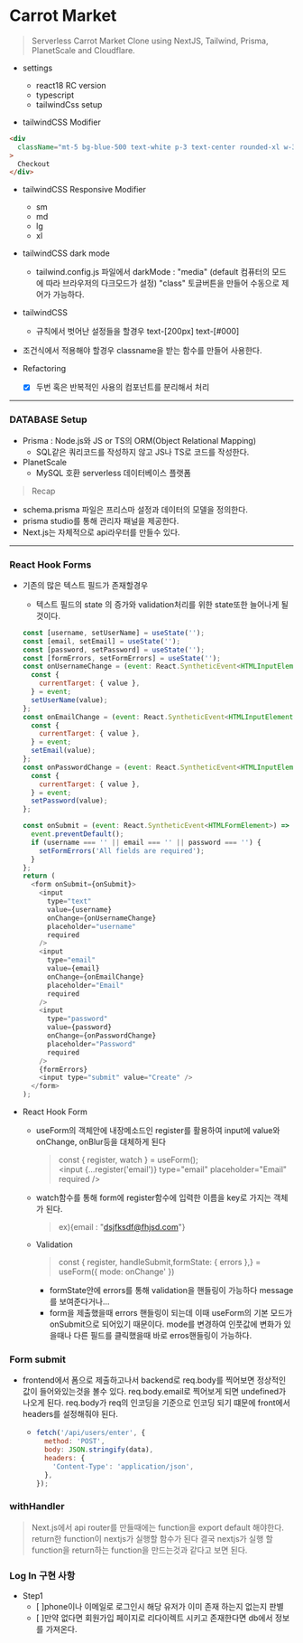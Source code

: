 # Carrot Market

> Serverless Carrot Market Clone using NextJS, Tailwind, Prisma, PlanetScale and Cloudflare.

- settings

  - react18 RC version
  - typescript
  - tailwindCss setup

- tailwindCSS Modifier

```html
<div
  className="mt-5 bg-blue-500 text-white p-3 text-center rounded-xl w-3/4 mx-auto hover:bg-teal-500"
>
  Checkout
</div>
```

- tailwindCSS Responsive Modifier
  - sm
  - md
  - lg
  - xl
- tailwindCSS dark mode
  - tailwind.config.js 파일에서 darkMode : "media" (default 컴퓨터의 모드에 따라 브라우저의 다크모드가 설정) "class" 토글버튼을 만들어 수동으로 제어가 가능하다.
- tailwindCSS

  - 규칙에서 벗어난 설정들을 할경우 text-[200px] text-[#000]

- 조건식에서 적용해야 할경우 classname을 받는 함수를 만들어 사용한다.

- Refactoring
  - [x] 두번 혹은 반복적인 사용의 컴포넌트를 분리해서 처리

---

### DATABASE Setup

- Prisma : Node.js와 JS or TS의 ORM(Object Relational Mapping)
  - SQL같은 쿼리코드를 작성하지 않고 JS나 TS로 코드를 작성한다.
- PlanetScale
  - MySQL 호환 serverless 데이터베이스 플랫폼

> Recap

- schema.prisma 파일은 프리스마 설정과 데이터의 모델을 정의한다.
- prisma studio를 통해 관리자 패널을 제공한다.
- Next.js는 자체적으로 api라우터를 만들수 있다.

---

### React Hook Forms

- 기존의 많은 텍스트 필드가 존재할경우

  - 텍스트 필드의 state 의 증가와 validation처리를 위한 state또한 늘어나게 될것이다.

  ```js
  const [username, setUserName] = useState('');
  const [email, setEmail] = useState('');
  const [password, setPassword] = useState('');
  const [formErrors, setFormErrors] = useState('');
  const onUsernameChange = (event: React.SyntheticEvent<HTMLInputElement>) => {
    const {
      currentTarget: { value },
    } = event;
    setUserName(value);
  };
  const onEmailChange = (event: React.SyntheticEvent<HTMLInputElement>) => {
    const {
      currentTarget: { value },
    } = event;
    setEmail(value);
  };
  const onPasswordChange = (event: React.SyntheticEvent<HTMLInputElement>) => {
    const {
      currentTarget: { value },
    } = event;
    setPassword(value);
  };

  const onSubmit = (event: React.SyntheticEvent<HTMLFormElement>) => {
    event.preventDefault();
    if (username === '' || email === '' || password === '') {
      setFormErrors('All fields are required');
    }
  };
  return (
    <form onSubmit={onSubmit}>
      <input
        type="text"
        value={username}
        onChange={onUsernameChange}
        placeholder="username"
        required
      />
      <input
        type="email"
        value={email}
        onChange={onEmailChange}
        placeholder="Email"
        required
      />
      <input
        type="password"
        value={password}
        onChange={onPasswordChange}
        placeholder="Password"
        required
      />
      {formErrors}
      <input type="submit" value="Create" />
    </form>
  );
  ```

- React Hook Form
  - useForm의 객체안에 내장메소드인 register를 활용하여 input에 value와 onChange, onBlur등을 대체하게 된다
    > const { register, watch } = useForm();  
    > <input {...register('email')} type="email" placeholder="Email" required />
  - watch함수를 통해 form에 register함수에 입력한 이름을 key로 가지는 객체가 된다.
    > ex){email : "dsjfksdf@fhjsd.com"}
  - Validation
    > const { register, handleSubmit,formState: { errors },} = useForm<LoginForm>({ mode: onChange' })
    - formState안에 errors를 통해 validation을 핸들링이 가능하다 message를 보여준다거나...
    - form을 제출했을때 errors 핸들링이 되는데 이때 useForm의 기본 모드가 onSubmit으로 되어있기 때문이다. mode를 변경하여 인풋값에 변화가 있을때나 다른 필드를 클릭했을때 바로 erros핸들링이 가능하다.

### Form submit

- frontend에서 폼으로 제출하고나서 backend로 req.body를 찍어보면 정상적인 값이 들어와있는것을 볼수 있다. req.body.email로 찍어보게 되면 undefined가 나오게 된다. req.body가 req의 인코딩을 기준으로 인코딩 되기 떄문에 front에서 headers를 설정해줘야 된다.
  - ```js
    fetch('/api/users/enter', {
      method: 'POST',
      body: JSON.stringify(data),
      headers: {
        'Content-Type': 'application/json',
      },
    });
    ```

### withHandler

> Next.js에서 api router를 만들때에는 function을 export default 해야한다. return한 function이 nextjs가 실행할 함수가 된다 결국 nextjs가 실행 할 function을 return하는 function을 만드는것과 같다고 보면 된다.

### Log In 구현 사항

- Step1
  - [ ]phone이나 이메일로 로그인시 해당 유저가 이미 존재 하는지 없는지 판별
  - [ ]만약 없다면 회원가입 페이지로 리다이렉트 시키고 존재한다면 db에서 정보를 가져온다.

